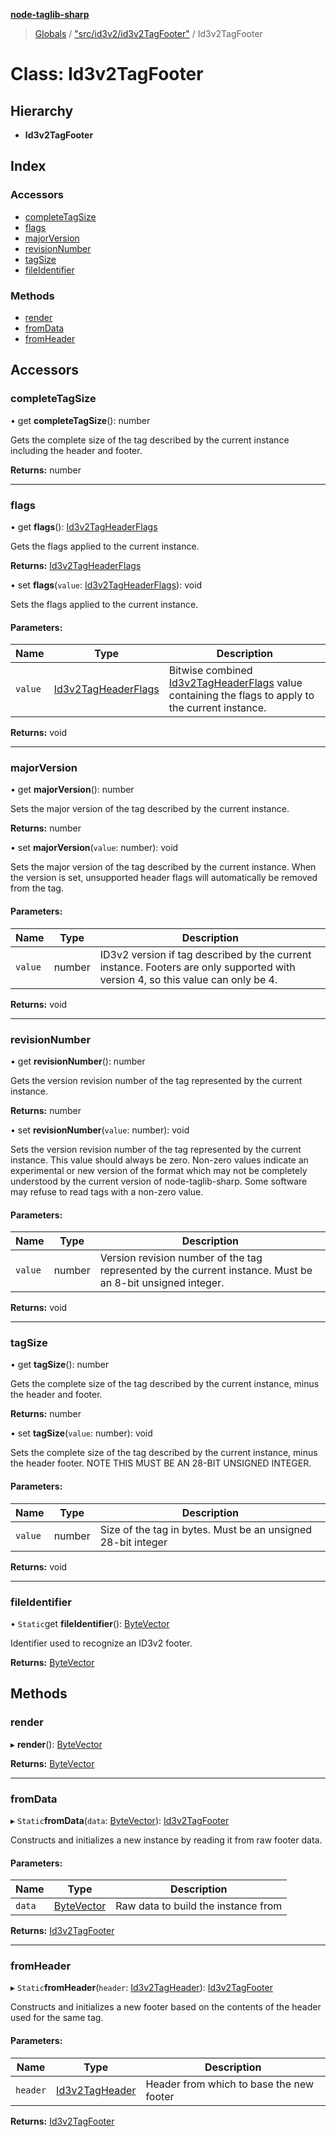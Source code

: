 **[node-taglib-sharp](../README.md)**

> [Globals](../globals.md) / ["src/id3v2/id3v2TagFooter"](../modules/_src_id3v2_id3v2tagfooter_.md) / Id3v2TagFooter

# Class: Id3v2TagFooter

## Hierarchy

* **Id3v2TagFooter**

## Index

### Accessors

* [completeTagSize](_src_id3v2_id3v2tagfooter_.id3v2tagfooter.md#completetagsize)
* [flags](_src_id3v2_id3v2tagfooter_.id3v2tagfooter.md#flags)
* [majorVersion](_src_id3v2_id3v2tagfooter_.id3v2tagfooter.md#majorversion)
* [revisionNumber](_src_id3v2_id3v2tagfooter_.id3v2tagfooter.md#revisionnumber)
* [tagSize](_src_id3v2_id3v2tagfooter_.id3v2tagfooter.md#tagsize)
* [fileIdentifier](_src_id3v2_id3v2tagfooter_.id3v2tagfooter.md#fileidentifier)

### Methods

* [render](_src_id3v2_id3v2tagfooter_.id3v2tagfooter.md#render)
* [fromData](_src_id3v2_id3v2tagfooter_.id3v2tagfooter.md#fromdata)
* [fromHeader](_src_id3v2_id3v2tagfooter_.id3v2tagfooter.md#fromheader)

## Accessors

### completeTagSize

• get **completeTagSize**(): number

Gets the complete size of the tag described by the current instance including the header
and footer.

**Returns:** number

___

### flags

• get **flags**(): [Id3v2TagHeaderFlags](../enums/_src_id3v2_id3v2tagheader_.id3v2tagheaderflags.md)

Gets the flags applied to the current instance.

**Returns:** [Id3v2TagHeaderFlags](../enums/_src_id3v2_id3v2tagheader_.id3v2tagheaderflags.md)

• set **flags**(`value`: [Id3v2TagHeaderFlags](../enums/_src_id3v2_id3v2tagheader_.id3v2tagheaderflags.md)): void

Sets the flags applied to the current instance.

#### Parameters:

Name | Type | Description |
------ | ------ | ------ |
`value` | [Id3v2TagHeaderFlags](../enums/_src_id3v2_id3v2tagheader_.id3v2tagheaderflags.md) | Bitwise combined [Id3v2TagHeaderFlags](../enums/_src_id3v2_id3v2tagheader_.id3v2tagheaderflags.md) value containing the flags to apply     to the current instance.  |

**Returns:** void

___

### majorVersion

• get **majorVersion**(): number

Sets the major version of the tag described by the current instance.

**Returns:** number

• set **majorVersion**(`value`: number): void

Sets the major version of the tag described by the current instance.
When the version is set, unsupported header flags will automatically be removed from the
tag.

#### Parameters:

Name | Type | Description |
------ | ------ | ------ |
`value` | number | ID3v2 version if tag described by the current instance. Footers are only     supported with version 4, so this value can only be 4.  |

**Returns:** void

___

### revisionNumber

• get **revisionNumber**(): number

Gets the version revision number of the tag represented by the current instance.

**Returns:** number

• set **revisionNumber**(`value`: number): void

Sets the version revision number of the tag represented by the current instance.
This value should always be zero. Non-zero values indicate an experimental or new version of
the format which may not be completely understood by the current version of
node-taglib-sharp. Some software may refuse to read tags with a non-zero value.

#### Parameters:

Name | Type | Description |
------ | ------ | ------ |
`value` | number | Version revision number of the tag represented by the current instance. Must be     an 8-bit unsigned integer.  |

**Returns:** void

___

### tagSize

• get **tagSize**(): number

Gets the complete size of the tag described by the current instance, minus the header and
footer.

**Returns:** number

• set **tagSize**(`value`: number): void

Sets the complete size of the tag described by the current instance, minus the header
footer. NOTE THIS MUST BE AN 28-BIT UNSIGNED INTEGER.

#### Parameters:

Name | Type | Description |
------ | ------ | ------ |
`value` | number | Size of the tag in bytes. Must be an unsigned 28-bit integer  |

**Returns:** void

___

### fileIdentifier

• `Static`get **fileIdentifier**(): [ByteVector](_src_bytevector_.bytevector.md)

Identifier used to recognize an ID3v2 footer.

**Returns:** [ByteVector](_src_bytevector_.bytevector.md)

## Methods

### render

▸ **render**(): [ByteVector](_src_bytevector_.bytevector.md)

**Returns:** [ByteVector](_src_bytevector_.bytevector.md)

___

### fromData

▸ `Static`**fromData**(`data`: [ByteVector](_src_bytevector_.bytevector.md)): [Id3v2TagFooter](_src_id3v2_id3v2tagfooter_.id3v2tagfooter.md)

Constructs and initializes a new instance by reading it from raw footer data.

#### Parameters:

Name | Type | Description |
------ | ------ | ------ |
`data` | [ByteVector](_src_bytevector_.bytevector.md) | Raw data to build the instance from  |

**Returns:** [Id3v2TagFooter](_src_id3v2_id3v2tagfooter_.id3v2tagfooter.md)

___

### fromHeader

▸ `Static`**fromHeader**(`header`: [Id3v2TagHeader](_src_id3v2_id3v2tagheader_.id3v2tagheader.md)): [Id3v2TagFooter](_src_id3v2_id3v2tagfooter_.id3v2tagfooter.md)

Constructs and initializes a new footer based on the contents of the header used for the
same tag.

#### Parameters:

Name | Type | Description |
------ | ------ | ------ |
`header` | [Id3v2TagHeader](_src_id3v2_id3v2tagheader_.id3v2tagheader.md) | Header from which to base the new footer  |

**Returns:** [Id3v2TagFooter](_src_id3v2_id3v2tagfooter_.id3v2tagfooter.md)
